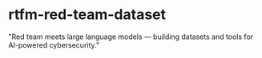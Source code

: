 # rtfm-red-team-dataset
"Red team meets large language models — building datasets and tools for AI-powered cybersecurity."
